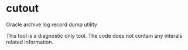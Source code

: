 # cutout
Oracle archive log record dump utility

This tool is a diagnostic only tool. The code does not contain any interals related information.
